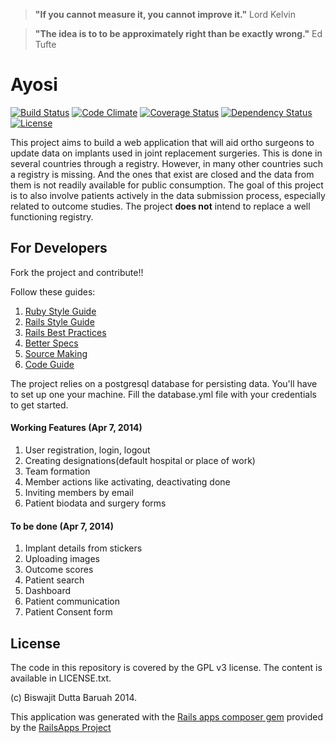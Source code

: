 > **"If you cannot measure it, you cannot improve it."**
> Lord Kelvin

> **"The idea is to to be approximately right than be exactly wrong."**
> Ed Tufte

Ayosi 
======

[![Build Status](https://travis-ci.org/orthodoc/ayosi.png?branch=master)](https://travis-ci.org/orthodoc/ayosi)
[![Code Climate](https://codeclimate.com/github/orthodoc/ayosi.png)](https://codeclimate.com/github/orthodoc/ayosi)
[![Coverage Status](https://coveralls.io/repos/orthodoc/ayosi/badge.png)](https://coveralls.io/r/orthodoc/ayosi)
[![Dependency Status](https://gemnasium.com/orthodoc/ayosi.png)](https://gemnasium.com/orthodoc/ayosi)
[![License](http://img.shields.io/license/GPlv3.png?color=green)](http://opensource.org/licenses/GPL-3.0)

This project aims to build a web application that will aid ortho surgeons to update
data on implants used in joint replacement surgeries. This is done in several
countries through a registry. However, in many other countries such a registry is
missing. And the ones that exist are closed and the data from them is not readily
available for public consumption. The goal of this project is to also involve
patients actively in the data submission process, especially related to outcome
studies. The project **does not** intend to replace a well functioning registry.

## For Developers

Fork the project and contribute!!

Follow these guides:

1. [Ruby Style Guide]
2. [Rails Style Guide]
3. [Rails Best Practices]
4. [Better Specs]
5. [Source Making]
6. [Code Guide]

The project relies on a postgresql database for persisting data. You'll have to set
up one your machine. Fill the database.yml file with your credentials to get started.

#### Working Features (Apr 7, 2014)

1. User registration, login, logout
2. Creating designations(default hospital or place of work)
3. Team formation
4. Member actions like activating, deactivating done
5. Inviting members by email
6. Patient biodata and surgery forms

#### To be done (Apr 7, 2014)

1. Implant details from stickers
2. Uploading images
3. Outcome scores
4. Patient search
5. Dashboard
6. Patient communication
7. Patient Consent form

## License

The code in this repository is covered by the GPL v3 license. The content is
available in LICENSE.txt.

(c) Biswajit Dutta Baruah 2014.

This application was generated with the [Rails apps composer gem] provided by the [RailsApps Project]


[Ruby Style Guide]:(https://github.com/bbatsov/ruby-style-guide)
[Rails Style Guide]:(https://github.com/bbatsov/rails-style-guide)
[Rails Best Practices]:(http://rails-bestpractices.com/posts/archive)
[Better Specs]:(http://betterspecs.org)
[Source Making]:(http://sourcemaking.com/)
[Code Guide]:(http://mdo.github.io/code-guide/)
[Rails apps composer gem]:(https://github.com/RailsApps/rails_apps_composer)
[RailsApps Project]:(http://railsapps.github.io)
